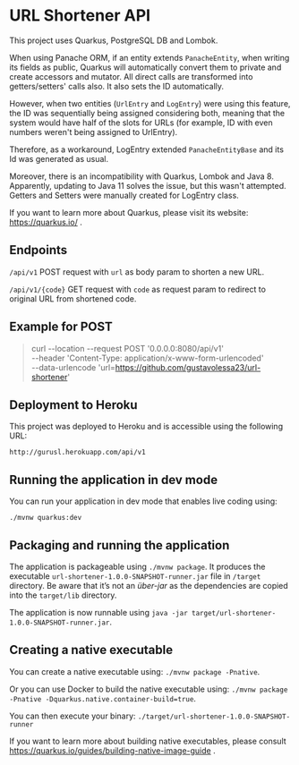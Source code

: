# URL Shortener API

This project uses Quarkus, PostgreSQL DB and Lombok.

When using Panache ORM, if an entity extends `PanacheEntity`, when writing its fields as public, Quarkus will automatically convert them to private and create accessors and mutator. All direct calls are transformed into getters/setters' calls also. It also sets the ID automatically.

However, when two entities (`UrlEntry` and `LogEntry`) were using this feature, the ID was sequentially being assigned considering both, meaning that the system would have half of the slots for URLs (for example, ID with even numbers weren't being assigned to UrlEntry).

Therefore, as a workaround, LogEntry extended `PanacheEntityBase` and its Id was generated as usual.

Moreover, there is an incompatibility with Quarkus, Lombok and Java 8. Apparently, updating to Java 11 solves the issue, but this wasn't attempted. Getters and Setters were manually created for LogEntry class.


If you want to learn more about Quarkus, please visit its website: https://quarkus.io/ .


## Endpoints

`/api/v1`  POST request with `url` as body param to shorten a new URL.

`/api/v1/{code}` GET request with `code` as request param to redirect to original URL from shortened code. 


## Example for POST

> curl --location --request POST '0.0.0.0:8080/api/v1' \
--header 'Content-Type: application/x-www-form-urlencoded' \
--data-urlencode 'url=https://github.com/gustavolessa23/url-shortener'


## Deployment to Heroku
This project was deployed to Heroku and is accessible using the following URL:
```
http://gurusl.herokuapp.com/api/v1
```


## Running the application in dev mode

You can run your application in dev mode that enables live coding using:
```
./mvnw quarkus:dev
```

## Packaging and running the application

The application is packageable using `./mvnw package`.
It produces the executable `url-shortener-1.0.0-SNAPSHOT-runner.jar` file in `/target` directory.
Be aware that it’s not an _über-jar_ as the dependencies are copied into the `target/lib` directory.

The application is now runnable using `java -jar target/url-shortener-1.0.0-SNAPSHOT-runner.jar`.


## Creating a native executable

You can create a native executable using: `./mvnw package -Pnative`.

Or you can use Docker to build the native executable using: `./mvnw package -Pnative -Dquarkus.native.container-build=true`.

You can then execute your binary: `./target/url-shortener-1.0.0-SNAPSHOT-runner`

If you want to learn more about building native executables, please consult https://quarkus.io/guides/building-native-image-guide .